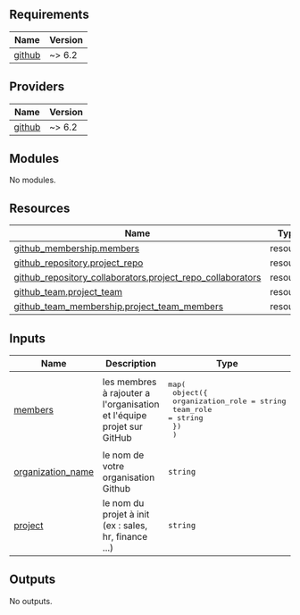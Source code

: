 <!-- BEGIN_TF_DOCS -->
## Requirements

| Name | Version |
|------|---------|
| <a name="requirement_github"></a> [github](#requirement\_github) | ~> 6.2 |

## Providers

| Name | Version |
|------|---------|
| <a name="provider_github"></a> [github](#provider\_github) | ~> 6.2 |

## Modules

No modules.

## Resources

| Name | Type |
|------|------|
| [github_membership.members](https://registry.terraform.io/providers/integrations/github/latest/docs/resources/membership) | resource |
| [github_repository.project_repo](https://registry.terraform.io/providers/integrations/github/latest/docs/resources/repository) | resource |
| [github_repository_collaborators.project_repo_collaborators](https://registry.terraform.io/providers/integrations/github/latest/docs/resources/repository_collaborators) | resource |
| [github_team.project_team](https://registry.terraform.io/providers/integrations/github/latest/docs/resources/team) | resource |
| [github_team_membership.project_team_members](https://registry.terraform.io/providers/integrations/github/latest/docs/resources/team_membership) | resource |

## Inputs

| Name | Description | Type | Default | Required |
|------|-------------|------|---------|:--------:|
| <a name="input_members"></a> [members](#input\_members) | les membres à rajouter a l'organisation et l'équipe projet sur GitHub | <pre>map(<br>    object({<br>      organization_role = string<br>      team_role         = string<br>    })<br>  )</pre> | n/a | yes |
| <a name="input_organization_name"></a> [organization\_name](#input\_organization\_name) | le nom de votre organisation Github | `string` | n/a | yes |
| <a name="input_project"></a> [project](#input\_project) | le nom du projet à init (ex : sales, hr, finance ...) | `string` | n/a | yes |

## Outputs

No outputs.
<!-- END_TF_DOCS -->
